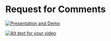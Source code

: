 # Request for Comments

[![Presentation and Demo]()](https://www.youtube.com/watch?v=7b-6h45KpNs)

[![Alt text for your video](http://img.youtube.com/vi/T-D1KVIuvjA/0.jpg)](http://www.youtube.com/watch?v=T-D1KVIuvjA)


